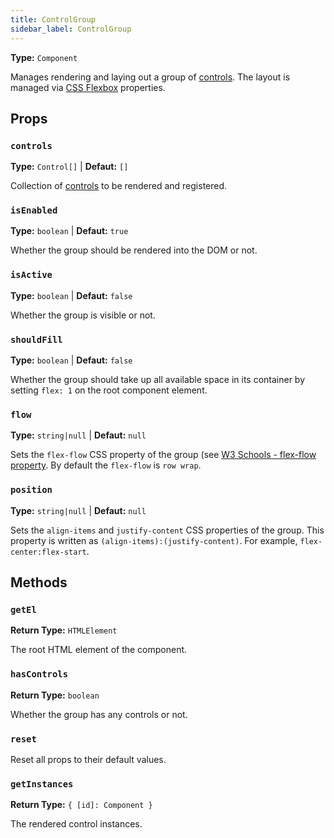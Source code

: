 ```yaml
---
title: ControlGroup
sidebar_label: ControlGroup
---
```


**Type:** `Component`

Manages rendering and laying out a group of [controls](control/control-interface). The layout is
managed via [CSS Flexbox][css-flexbox] properties.

[css-flexbox]: https://css-tricks.com/snippets/css/a-guide-to-flexbox/

## Props

### `controls`

**Type:** `Control[]` | **Defaut:** `[]`

Collection of [controls](control/control-interface.md) to be rendered and registered.

### `isEnabled`

**Type:** `boolean` | **Defaut:** `true`

Whether the group should be rendered into the DOM or not.

### `isActive`

**Type:** `boolean` | **Defaut:** `false`

Whether the group is visible or not.

### `shouldFill`

**Type:** `boolean` | **Defaut:** `false`

Whether the group should take up all available space in its container by setting `flex: 1` on the
root component element.

### `flow`

**Type:** `string|null` | **Defaut:** `null`

Sets the `flex-flow` CSS property of the group (see [W3 Schools - flex-flow property][css-flex-flow].
By default the `flex-flow` is `row wrap`.

[css-flex-flow]: https://www.w3schools.com/cssref/css3_pr_flex-flow.asp

### `position`

**Type:** `string|null` | **Defaut:** `null`

Sets the `align-items` and `justify-content` CSS properties of the group. This property is written
as `(align-items):(justify-content)`. For example, `flex-center:flex-start`.

## Methods

### `getEl`

**Return Type:** `HTMLElement`

The root HTML element of the component.

### `hasControls`

**Return Type:** `boolean`

Whether the group has any controls or not.

### `reset`

Reset all props to their default values.

### `getInstances`

**Return Type:** `{ [id]: Component }`

The rendered control instances.
